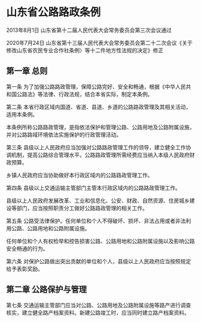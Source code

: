 # 山东省公路路政条例

2013年8月1日 山东省第十二届人民代表大会常务委员会第三次会议通过

2020年7月24日 山东省第十三届人民代表大会常务委员会第二十二次会议《关于修改山东省农民专业合作社条例〉等十二件地方性法规的决定》修正



## 第一章  总则

第一条 为了加强公路路政管理，保障公路完好、安全和畅通，根据《中华人民共和国公路法》等法律、行政法规，结合本省实际，制定本条例。

第二条 本省行政区域内国道、省道、县道、乡道的公路路政管理及其相关活动，适用本条例。

本条例所称公路路政管理，是指依法保护和管理公路、公路用地及公路附属设施，并对公路路域环境依法实施保护的行政管理活动。

第三条 县级以上人民政府应当加强对公路路政管理工作的领导，建立健全工作协调机制，提高公路综合管理水平。公路路政管理所需经费应当纳入本级人民政府财政预算。

乡镇人民政府应当协助做好本行政区域内的公路路政管理工作。

第四条 县级以上交通运输主管部门主管本行政区域内的公路路政管理工作。

县级以上人民政府发展改革、工业和信息化、公安、财政、自然资源、住房城乡建设等部门，应当按照职责分工做好公路路政管理的相关工作。

第五条 公路受法律保护。任何单位和个人不得破坏、损坏、非法占用或者非法利用公路、公路用地和公路附属设施。

任何单位和个人有权检举和控告损害公路、公路用地和公路附属设施以及影响公路安全畅通的行为。

第六条 对保护公路做出突出贡献的单位和个人，县级以上人民政府应当按照规定给予表彰奖励。

## 第二章  公路保护与管理

第七条 交通运输主管部门应当对公路、公路用地及公路附属设施等路产进行调查核实，建立健全路产档案资料。新建公路竣工时，应当同时建立路产档案资料。